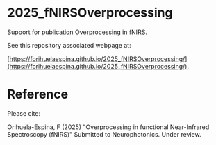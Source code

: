 # 2025_fNIRSOverprocessing
Support for publication Overprocessing in fNIRS.

See this repository associated webpage at:

[https://forihuelaespina.github.io/2025_fNIRSOverprocessing/](https://forihuelaespina.github.io/2025_fNIRSOverprocessing/).


# Reference

Please cite:

Orihuela-Espina, F (2025) "Overprocessing in functional Near-Infrared Spectroscopy (fNIRS)" Submitted to Neurophotonics. Under review.
